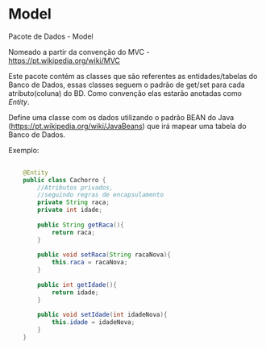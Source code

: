 # Model #
Pacote de Dados - Model

Nomeado a partir da convenção do MVC - https://pt.wikipedia.org/wiki/MVC
 
Este pacote contém as classes que são referentes as entidades/tabelas do Banco de Dados,
essas classes seguem o padrão de get/set para cada atributo(coluna) do BD.
Como convenção elas estarão anotadas como *Entity*.

Define uma classe com os dados utilizando o padrão BEAN do Java (https://pt.wikipedia.org/wiki/JavaBeans) que irá mapear uma tabela do Banco de Dados.

Exemplo: 

```java
	
	@Entity
	public class Cachorro {
		//Atributos privados, 
		//seguindo regras de encapsulamento
		private String raca;
		private int idade;
		
		public String getRaca(){
			return raca;
		}
		
		public void setRaca(String racaNova){
			this.raca = racaNova;
		}
		
		public int getIdade(){
			return idade;
		}
		
		public void setIdade(int idadeNova){
			this.idade = idadeNova;
		}
	}

```
